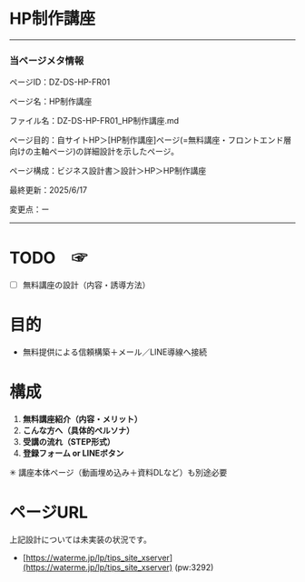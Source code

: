 # HP制作講座

---

### 当ページメタ情報

ページID：DZ-DS-HP-FR01

ページ名：HP制作講座

ファイル名：DZ-DS-HP-FR01_HP制作講座.md

ページ目的：自サイトHP＞[HP制作講座]ページ(=無料講座・フロントエンド層向けの主軸ページ)の詳細設計を示したページ。

ページ構成：ビジネス設計書＞設計＞HP＞HP制作講座

最終更新：2025/6/17

変更点：ー

---

# TODO　☞

- [ ]  無料講座の設計（内容・誘導方法）

# 目的

- 無料提供による信頼構築＋メール／LINE導線へ接続

# 構成

1. **無料講座紹介（内容・メリット）**
2. **こんな方へ（具体的ペルソナ）**
3. **受講の流れ（STEP形式）**
4. **登録フォーム or LINEボタン**

✳ 講座本体ページ（動画埋め込み＋資料DLなど）も別途必要

# ページURL

上記設計については未実装の状況です。

- [https://waterme.jp/lp/tips_site_xserver](https://waterme.jp/lp/tips_site_xserver) (pw:3292)

#